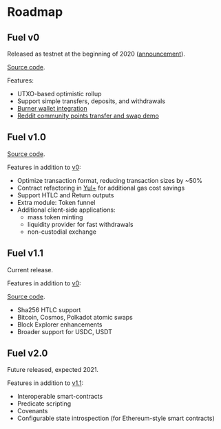 Roadmap
===

Fuel v0
---

Released as testnet at the beginning of 2020 ([announcement](https://medium.com/@fuellabs/announcing-the-fuel-v0-open-beta-565a2d340fc3)).

[Source code](https://github.com/FuelLabs/fuel-core).

Features:
- UTXO-based optimistic rollup
- Support simple transfers, deposits, and withdrawals
- [Burner wallet integration](https://medium.com/@fuellabs/burner-wallet-fuel-7b8ce8e54aff)
- [Reddit community points transfer and swap demo](https://reddit.com/r/CryptoCurrency/comments/gonjm3/tldr_moons_and_bricks_go_brrr/)

Fuel v1.0
---

[Source code](https://github.com/FuelLabs/fuel/commit/49c35e8de752200175174a08b6a8eae42796790d).

Features in addition to [v0](#fuel-v0):
- Optimize transaction format, reducing transaction sizes by ~50%
- Contract refactoring in [Yul+](https://github.com/FuelLabs/yulp) for additional gas cost savings
- Support HTLC and Return outputs
- Extra module: Token funnel
- Additional client-side applications:
    - mass token minting
    - liquidity provider for fast withdrawals
    - non-custodial exchange

Fuel v1.1
---

Current release.

Features in addition to [v0](#fuel-v0):

[Source code](https://github.com/FuelLabs/fuel).
- Sha256 HTLC support
- Bitcoin, Cosmos, Polkadot atomic swaps
- Block Explorer enhancements
- Broader support for USDC, USDT

Fuel v2.0
---

Future released, expected 2021.

Features in addition to [v1.1](#fuel-v15):
- Interoperable smart-contracts
- Predicate scripting
- Covenants
- Configurable state introspection (for Ethereum-style smart contracts)
